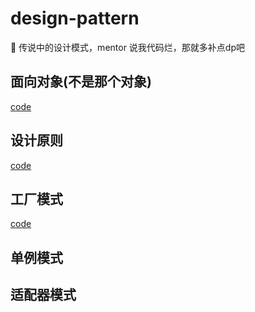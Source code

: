 # design-pattern

🎨 传说中的设计模式，mentor 说我代码烂，那就多补点dp吧

## 面向对象(不是那个对象)

[code](./src/example/object-oriented/index.ts)

## 设计原则

[code](./src/example/design-principles/)

## 工厂模式

[code](./src/example/factory-mode/)

## 单例模式

## 适配器模式